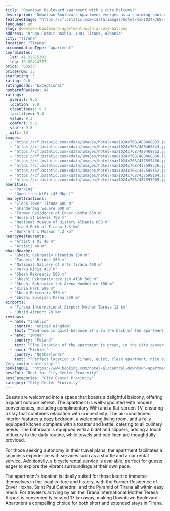 ```yaml
---
title: "Downtown Boulevard apartment with a cute balcony!"
description: "Downtown Boulevard Apartment emerges as a charming choice for travelers seeking a blend of comfort and convenience in the heart of Tirana."
featuredImage: "https://cf.bstatic.com/xdata/images/hotel/max1024x768/480468833.jpg?k=0e05db2f27caba5505c8bff17f7cc8ec7174cf85eb1e12a86184b3da86af6243&o=&hp=1"
language: en
slug: downtown-boulevard-apartment-with-a-cute-balcony
address: "Rruga Fatmir Haxhiu, 1001 Tirana, Albania"
city: "Tirana"
location: "Tirana"
accommodationType: "apartment"
coordinates:
  lat: 41.32375302
  lng: 19.82414777
price: "US$35"
priceFrom: 35
starRating: 3
rating: 9.6
ratingWords: "Exceptional"
numberOfReviews: 41
ratings:
  overall: 9.6
  location: 9.9
  cleanliness: 9.3
  facilities: 9.4
  value: 9.3
  comfort: 9.6
  staff: 9.6
  wifi: 10
images:
  - "https://cf.bstatic.com/xdata/images/hotel/max1024x768/480468833.jpg?k=0e05db2f27caba5505c8bff17f7cc8ec7174cf85eb1e12a86184b3da86af6243&o=&hp=1"
  - "https://cf.bstatic.com/xdata/images/hotel/max1024x768/480468843.jpg?k=b8017434bd3b3b81f319074ad358438c8ea0a88f825cee59ef90edaefecacb0d&o=&hp=1"
  - "https://cf.bstatic.com/xdata/images/hotel/max1024x768/480468852.jpg?k=7250aff1314f789699612de980ae45a380ae8492e162236001df491d619a128f&o=&hp=1"
  - "https://cf.bstatic.com/xdata/images/hotel/max1024x768/480468860.jpg?k=59b79b43a603e24ef211d1c29acebbc4224a26fe1d410470dfc997ed5bbdb52b&o=&hp=1"
  - "https://cf.bstatic.com/xdata/images/hotel/max1024x768/437597456.jpg?k=3f12a3d5ca704e60e24cf07623a8bdbd84b8743bb1e77f876bc1b90dbdc1825d&o=&hp=1"
  - "https://cf.bstatic.com/xdata/images/hotel/max1024x768/437598336.jpg?k=43bcf5719becc3a03dab8a9b7fd84c2437085faad1061c908eadb69236bedb35&o=&hp=1"
  - "https://cf.bstatic.com/xdata/images/hotel/max1024x768/437598152.jpg?k=46c958493695584ccc45388fb814de0b28d4d3be819d08f321144fcd18da3841&o=&hp=1"
  - "https://cf.bstatic.com/xdata/images/hotel/max1024x768/437598104.jpg?k=37a56c9d941a7620685d8ab25390f6dfa7f1bc5d5d1a0aa798a4439ff6019e85&o=&hp=1"
  - "https://cf.bstatic.com/xdata/images/hotel/max1024x768/437595909.jpg?k=62b9911566d7a5d0302a265fefdf5f6cbcf35c46744e359ed42076457132e92c&o=&hp=1"
amenities:
  - "Parking"
  - "Good free WiFi (43 Mbps)"
nearbyAttractions:
  - "Clock Tower Tirana 600 m"
  - "Skanderbeg Square 600 m"
  - "Former Residence of Enver Hoxha 650 m"
  - "House of Leaves 700 m"
  - "National Museum of History Albania 850 m"
  - "Grand Park of Tirana 1.3 km"
  - "Bunk'Art 1 Museum 4.2 km"
nearbyRestaurants:
  - "Artist I Ri 40 m"
  - "Artisti 40 m"
whatsNearby:
  - "Sheshi Rekreativ Piramida 150 m"
  - "Tanners' Bridge 350 m"
  - "National Gallery of Arts Tirana 400 m"
  - "Parku Rinia 450 m"
  - "Shesh Rekreativ 500 m"
  - "Sheshi Rekreativ tek ish ATSh 500 m"
  - "Sheshi Rekreativ tek Arena Kombëtare 500 m"
  - "Rinia Park 500 m"
  - "Shesh Rekreativ 550 m"
  - "Sheshi Sulejman Pasha 550 m"
airports:
  - "Tirana International Airport Mother Teresa 12 km"
  - "Ohrid Airport 78 km"
reviews:
  - name: "Iraklis"
    country: "United Kingdom"
    text: "“Bedroom is quiet because it’s in the back of the apartment. I like the balcony facing the front. Easy to check in and out. Would definitely go again.”"
  - name: "Iwona"
    country: "Poland"
    text: "“The location of the apartment is great, in the city center. The owner was very communicative and helpful. Everything was great.”"
  - name: "Michiel"
    country: "Netherlands"
    text: "“Perfect location in Tirana, quiet, clean apartment, nice owner.
Very comfortable stay.”"
bookingURL: "https://www.booking.com/hotel/al/central-downtown-apartment-with-a-nice-balcony-tirane.en-gb.html?aid=8035640"
bestFor: "Best for City Center Proximity"
bestCategories: "City Center Proximity"
category: "City Center Proximity"
---
```


Guests are welcomed into a space that boasts a delightful balcony, offering a quaint outdoor retreat. The apartment is well-appointed with modern conveniences, including complimentary WiFi and a flat-screen TV, ensuring a stay that combines relaxation with connectivity. The air-conditioned interior features a cozy bedroom, a welcoming living room, and a fully equipped kitchen complete with a toaster and kettle, catering to all culinary needs. The bathroom is equipped with a bidet and slippers, adding a touch of luxury to the daily routine, while towels and bed linen are thoughtfully provided.

For those seeking autonomy in their travel plans, the apartment facilitates a seamless experience with services such as a shuttle and a car rental service. Additionally, a bicycle rental service is available, perfect for guests eager to explore the vibrant surroundings at their own pace.

The apartment's location is ideally suited for those keen to immerse themselves in the local culture and history, with the Former Residence of Enver Hoxha, Saint Paul Cathedral, and the Pyramid of Tirana all within easy reach. For travelers arriving by air, the Tirana International Mother Teresa Airport is conveniently located 17 km away, making Downtown Boulevard Apartment a compelling choice for both short and extended stays in Tirana.